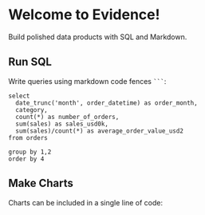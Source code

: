 # Welcome to Evidence!

Build polished data products with SQL and Markdown.

## Run SQL


Write queries using markdown code fences ` ``` `:

```orders_by_month
select
  date_trunc('month', order_datetime) as order_month,
  category,
  count(*) as number_of_orders,
  sum(sales) as sales_usd0k,
  sum(sales)/count(*) as average_order_value_usd2
from orders

group by 1,2
order by 4
```

## Make Charts

Charts can be included in a single line of code:

<BarChart 
  data={orders_by_month} 
  title = 'Sales by Month, USD' 
  y=sales_usd0k
  series=category
/>


